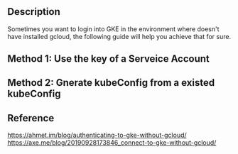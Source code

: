 


# 

## Description

Sometimes you want to login into GKE in the environment where doesn't have installed gcloud, the following guide will help you achieve that for sure.

## Method 1: Use the key of a Serveice Account

## Method 2: Gnerate kubeConfig from a existed kubeConfig


## Reference

https://ahmet.im/blog/authenticating-to-gke-without-gcloud/
https://axe.me/blog/20190928173846_connect-to-gke-without-gcloud/